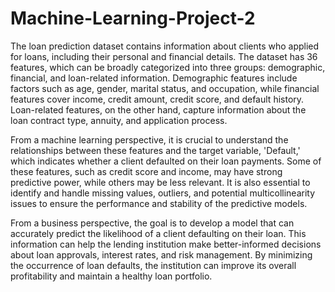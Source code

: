 # Machine-Learning-Project-2
The loan prediction dataset contains information about clients who applied for loans, including their personal and financial details. The dataset has 36 features, which can be broadly categorized into three groups: demographic, financial, and loan-related information. Demographic features include factors such as age, gender, marital status, and occupation, while financial features cover income, credit amount, credit score, and default history. Loan-related features, on the other hand, capture information about the loan contract type, annuity, and application process.

From a machine learning perspective, it is crucial to understand the relationships between these features and the target variable, 'Default,' which indicates whether a client defaulted on their loan payments. Some of these features, such as credit score and income, may have strong predictive power, while others may be less relevant. It is also essential to identify and handle missing values, outliers, and potential multicollinearity issues to ensure the performance and stability of the predictive models.

From a business perspective, the goal is to develop a model that can accurately predict the likelihood of a client defaulting on their loan. This information can help the lending institution make better-informed decisions about loan approvals, interest rates, and risk management. By minimizing the occurrence of loan defaults, the institution can improve its overall profitability and maintain a healthy loan portfolio.
